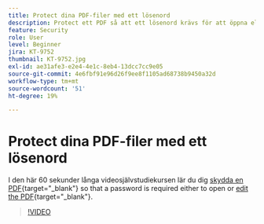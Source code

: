```yaml
---
title: Protect dina PDF-filer med ett lösenord
description: Protect ett PDF så att ett lösenord krävs för att öppna eller redigera PDF
feature: Security
role: User
level: Beginner
jira: KT-9752
thumbnail: KT-9752.jpg
exl-id: ae31afe3-e2e4-4e1c-8eb4-13dcc7cc9e05
source-git-commit: 4e6fbf91e96d26f9ee8f1105ad68738b9450a32d
workflow-type: tm+mt
source-wordcount: '51'
ht-degree: 19%

---
```


# Protect dina PDF-filer med ett lösenord

I den här 60 sekunder långa videosjälvstudiekursen lär du dig [skydda en PDF](https://www.adobe.com/se/acrobat/online/password-protect-pdf.html){target="_blank"} so that a password is required either to open or [edit the PDF](https://www.adobe.com/se/acrobat/online/pdf-editor.html){target="_blank"}.

>[!VIDEO](https://video.tv.adobe.com/v/340075?quality=12&learn=on&hidetitle=true)
